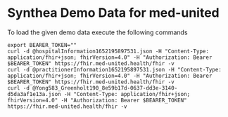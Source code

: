 Synthea Demo Data for med-united
==============

To load the given demo data execute the following commands

```
export BEARER_TOKEN=""
curl -d @hospitalInformation1652195897531.json -H "Content-Type: application/fhir+json; fhirVersion=4.0" -H "Authorization: Bearer $BEARER_TOKEN" https://fhir.med-united.health/fhir -v
curl -d @practitionerInformation1652195897531.json -H "Content-Type: application/fhir+json; fhirVersion=4.0" -H "Authorization: Bearer $BEARER_TOKEN" https://fhir.med-united.health/fhir -v
curl -d @Yong583_Greenholt190_8e59b17d-0637-dd3e-3140-d5da3af1e13a.json -H "Content-Type: application/fhir+json; fhirVersion=4.0" -H "Authorization: Bearer $BEARER_TOKEN" https://fhir.med-united.health/fhir -v
```
